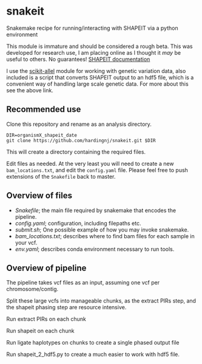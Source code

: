 # snakeit

Snakemake recipe for running/interacting with SHAPEIT via a python environment

This module is immature and should be considered a rough beta. 
This was developed for research use, I am placing online as I thought it *may* be useful to others. No guarantees!
[SHAPEIT documentation](https://mathgen.stats.ox.ac.uk/genetics_software/shapeit/shapeit.html)

I use the [scikit-allel](http://scikit-allel.readthedocs.io/en/latest/) module for working with genetic variation data, also included is a script that converts SHAPEIT output to an hdf5 file, 
which is a convenient way of handling large scale genetic data. For more about this see the above link.

## Recommended use

Clone this repository and rename as an analysis directory.

```
DIR=organismX_shapeit_date
git clone https://github.com/hardingnj/snakeit.git $DIR
```
This will create a directory containing the required files.

Edit files as needed. At the very least you will need to create a new `bam_locations.txt`, and edit the `config.yaml` file. Please feel free to push extensions of the `Snakefile` back to master.

## Overview of files

- *Snakefile*; the main file required by snakemake that encodes the pipeline.
- *config.yaml*; configuration, including filepaths etc.
- *submit.sh*; One possible example of how you may invoke snakemake.
- *bam_locations.txt*; describes where to find bam files for each sample in your vcf.
- *env.yaml*; describes conda environment necessary to run tools.

## Overview of pipeline

The pipeline takes vcf files as an input, assuming one vcf per chromosome/contig.

Split these large vcfs into manageable chunks, as the extract PIRs step, and the shapeit phasing step are resource intensive.

Run extract PIRs on each chunk

Run shapeit on each chunk

Run ligate haplotypes on chunks to create a single phased output file

Run shapeit_2_hdf5.py to create a much easier to work with hdf5 file.

